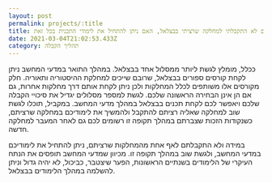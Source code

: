 ```yaml
---
layout: post
permalink: projects/:title
title: אם לא התקבלתי למחלקה שרציתי בבצלאל, האם ניתן להתחיל את לימודי התכנית בכל זאת?
date: 2021-03-04T21:02:53.433Z
category: תהליך הקבלה
---
```



ככלל, מומלץ לגשת ליותר ממסלול אחד בבצלאל. במהלך התואר במדעי המחשב ניתן לקחת קורסים ספורים בבצלאל, שרובם שייכים למחלקת ההיסטוריה ותאוריה. חלק מקורסים אלו משותפים לכלל המחלקות ולכן ניתן לקחת אותם דרך מחלקות אחרות, גם אם הן אינן הבחירה הראשונה שלכם. לגשת למספר מסלולים יגדיל את סיכויי הקבלה שלכם ויאפשר לכם לקחת תכנים בבצלאל במהלך מדעי המחשב. במקביל, תוכלו לגשת שוב למחלקה שאליה רציתם להתקבל ולהמשיך את לימודיכם במחלקה שרציתם, כשנקודות הזכות שצברתם במהלך תקופה זו רשומים לכם גם לאחר המעבר למחלקה חדשה. 

במידה ולא התקבלתם לאף אחת מהמחלקות שרציתם, ניתן להתחיל את לימודיכם במדעי המחשב, ולגשת שוב במהלך תקופה זו. מכיוון שמדעי המחשב תופסים את הנתח העיקרי של הלימודים בשנתיים הראשונות, הפער שיצטבר, כביכול, לא יהיה גדול וניתן להשלמה במהלך הלימודים בבצלאל.